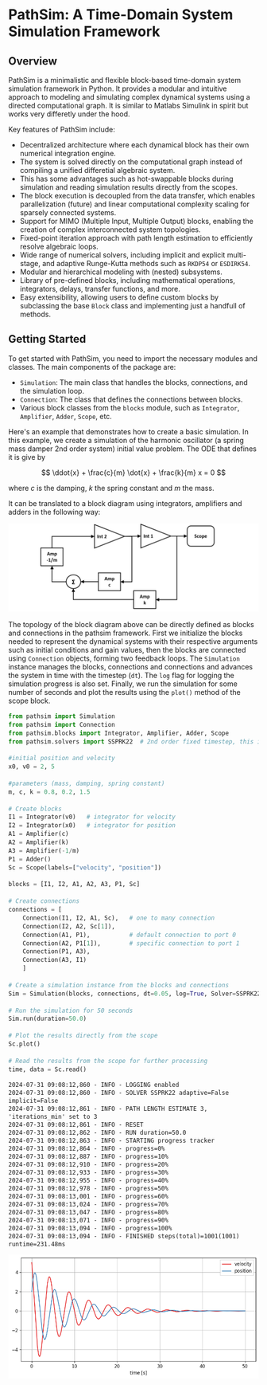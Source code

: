 # PathSim: A Time-Domain System Simulation Framework


## Overview

PathSim is a minimalistic and flexible block-based time-domain system simulation framework in Python. It provides a modular and intuitive approach to modeling and simulating complex dynamical systems using a directed computational graph. It is similar to Matlabs Simulink in spirit but works very differetly under the hood.

Key features of PathSim include:

- Decentralized architecture where each dynamical block has their own numerical integration engine. 
- The system is solved directly on the computational graph instead of compiling a unified differetial algebraic system.
- This has some advantages such as hot-swappable blocks during simulation and reading simulation results directly from the scopes.
- The block execution is decoupled from the data transfer, which enables parallelization (future) and linear computational complexity scaling for sparsely connected systems.
- Support for MIMO (Multiple Input, Multiple Output) blocks, enabling the creation of complex interconnected system topologies.
- Fixed-point iteration approach with path length estimation to efficiently resolve algebraic loops.
- Wide range of numerical solvers, including implicit and explicit multi-stage, and adaptive Runge-Kutta methods such as `RKDP54` or `ESDIRK54`.
- Modular and hierarchical modeling with (nested) subsystems.
- Library of pre-defined blocks, including mathematical operations, integrators, delays, transfer functions, and more.
- Easy extensibility, allowing users to define custom blocks by subclassing the base `Block` class and implementing just a handfull of methods.


## Getting Started

To get started with PathSim, you need to import the necessary modules and classes. The main components of the package are:

- `Simulation`: The main class that handles the blocks, connections, and the simulation loop.
- `Connection`: The class that defines the connections between blocks.
- Various block classes from the `blocks` module, such as `Integrator`, `Amplifier`, `Adder`, `Scope`, etc.

Here's an example that demonstrates how to create a basic simulation. 
In this example, we create a simulation of the harmonic oscillator (a spring mass damper 2nd order system) initial value problem. The ODE that defines it is give by

$$
\ddot{x} + \frac{c}{m} \dot{x} + \frac{k}{m} x = 0
$$

where $c$ is the damping, $k$ the spring constant and $m$ the mass.

It can be translated to a block diagram using integrators, amplifiers and adders in the following way:

![png](README_files/harmonic_oscillator_blockdiagram.png)

The topology of the block diagram above can be directly defined as blocks and connections in the pathsim framework. First we initialize the blocks needed to represent the dynamical systems with their respective arguments such as initial conditions and gain values, then the blocks are connected using `Connection` objects, forming two feedback loops. The `Simulation` instance manages the blocks, connections and connections and advances the system in time with the timestep (`dt`). The `log` flag for logging the simulation progress is also set. Finally, we run the simulation for some number of seconds and plot the results using the `plot()` method of the scope block.



```python
from pathsim import Simulation
from pathsim import Connection
from pathsim.blocks import Integrator, Amplifier, Adder, Scope
from pathsim.solvers import SSPRK22  # 2nd order fixed timestep, this is also the default

#initial position and velocity
x0, v0 = 2, 5

#parameters (mass, damping, spring constant)
m, c, k = 0.8, 0.2, 1.5

# Create blocks 
I1 = Integrator(v0)   # integrator for velocity
I2 = Integrator(x0)   # integrator for position
A1 = Amplifier(c)
A2 = Amplifier(k)
A3 = Amplifier(-1/m)
P1 = Adder()
Sc = Scope(labels=["velocity", "position"])

blocks = [I1, I2, A1, A2, A3, P1, Sc]

# Create connections
connections = [
    Connection(I1, I2, A1, Sc),   # one to many connection
    Connection(I2, A2, Sc[1]),
    Connection(A1, P1),           # default connection to port 0
    Connection(A2, P1[1]),        # specific connection to port 1
    Connection(P1, A3),
    Connection(A3, I1)
    ]

# Create a simulation instance from the blocks and connections
Sim = Simulation(blocks, connections, dt=0.05, log=True, Solver=SSPRK22)

# Run the simulation for 50 seconds
Sim.run(duration=50.0)

# Plot the results directly from the scope
Sc.plot()

# Read the results from the scope for further processing
time, data = Sc.read()
```

    2024-07-31 09:08:12,860 - INFO - LOGGING enabled
    2024-07-31 09:08:12,860 - INFO - SOLVER SSPRK22 adaptive=False implicit=False
    2024-07-31 09:08:12,861 - INFO - PATH LENGTH ESTIMATE 3, 'iterations_min' set to 3
    2024-07-31 09:08:12,861 - INFO - RESET
    2024-07-31 09:08:12,862 - INFO - RUN duration=50.0
    2024-07-31 09:08:12,863 - INFO - STARTING progress tracker
    2024-07-31 09:08:12,864 - INFO - progress=0%
    2024-07-31 09:08:12,887 - INFO - progress=10%
    2024-07-31 09:08:12,910 - INFO - progress=20%
    2024-07-31 09:08:12,933 - INFO - progress=30%
    2024-07-31 09:08:12,955 - INFO - progress=40%
    2024-07-31 09:08:12,978 - INFO - progress=50%
    2024-07-31 09:08:13,001 - INFO - progress=60%
    2024-07-31 09:08:13,024 - INFO - progress=70%
    2024-07-31 09:08:13,047 - INFO - progress=80%
    2024-07-31 09:08:13,071 - INFO - progress=90%
    2024-07-31 09:08:13,094 - INFO - progress=100%
    2024-07-31 09:08:13,094 - INFO - FINISHED steps(total)=1001(1001) runtime=231.48ms
    


    
![png](README_files/README_3_1.png)
    


